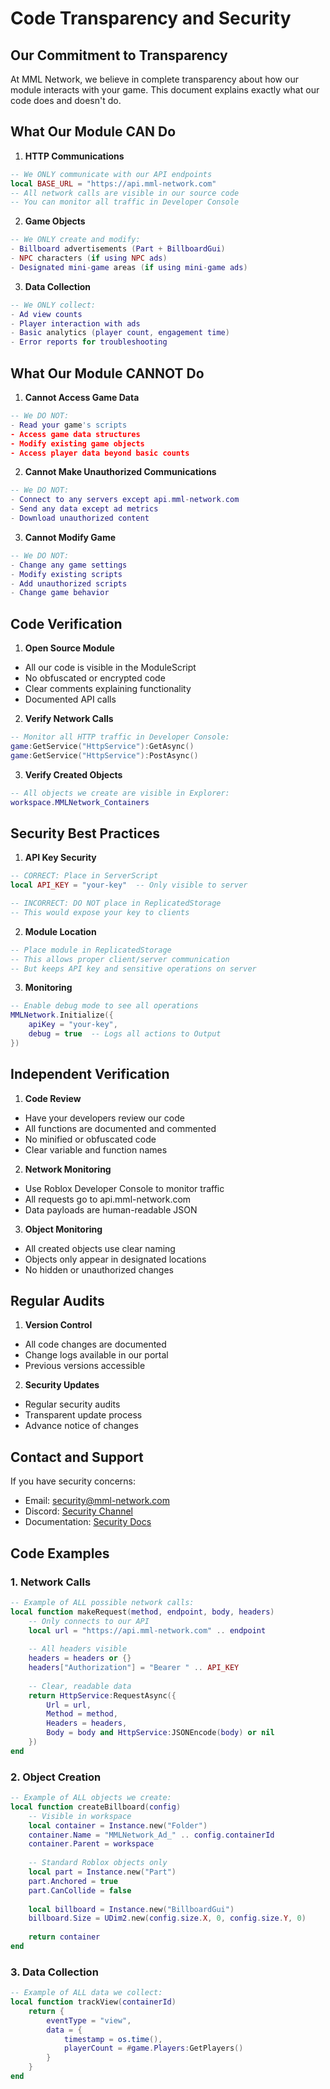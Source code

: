 # Code Transparency and Security

## Our Commitment to Transparency

At MML Network, we believe in complete transparency about how our module interacts with your game. This document explains exactly what our code does and doesn't do.

## What Our Module CAN Do

1. **HTTP Communications**
```lua
-- We ONLY communicate with our API endpoints
local BASE_URL = "https://api.mml-network.com"
-- All network calls are visible in our source code
-- You can monitor all traffic in Developer Console
```

2. **Game Objects**
```lua
-- We ONLY create and modify:
- Billboard advertisements (Part + BillboardGui)
- NPC characters (if using NPC ads)
- Designated mini-game areas (if using mini-game ads)
```

3. **Data Collection**
```lua
-- We ONLY collect:
- Ad view counts
- Player interaction with ads
- Basic analytics (player count, engagement time)
- Error reports for troubleshooting
```

## What Our Module CANNOT Do

1. **Cannot Access Game Data**
```lua
-- We DO NOT:
- Read your game's scripts
- Access game data structures
- Modify existing game objects
- Access player data beyond basic counts
```

2. **Cannot Make Unauthorized Communications**
```lua
-- We DO NOT:
- Connect to any servers except api.mml-network.com
- Send any data except ad metrics
- Download unauthorized content
```

3. **Cannot Modify Game**
```lua
-- We DO NOT:
- Change any game settings
- Modify existing scripts
- Add unauthorized scripts
- Change game behavior
```

## Code Verification

1. **Open Source Module**
- All our code is visible in the ModuleScript
- No obfuscated or encrypted code
- Clear comments explaining functionality
- Documented API calls

2. **Verify Network Calls**
```lua
-- Monitor all HTTP traffic in Developer Console:
game:GetService("HttpService"):GetAsync()
game:GetService("HttpService"):PostAsync()
```

3. **Verify Created Objects**
```lua
-- All objects we create are visible in Explorer:
workspace.MMLNetwork_Containers
```

## Security Best Practices

1. **API Key Security**
```lua
-- CORRECT: Place in ServerScript
local API_KEY = "your-key"  -- Only visible to server

-- INCORRECT: DO NOT place in ReplicatedStorage
-- This would expose your key to clients
```

2. **Module Location**
```lua
-- Place module in ReplicatedStorage
-- This allows proper client/server communication
-- But keeps API key and sensitive operations on server
```

3. **Monitoring**
```lua
-- Enable debug mode to see all operations
MMLNetwork.Initialize({
    apiKey = "your-key",
    debug = true  -- Logs all actions to Output
})
```

## Independent Verification

1. **Code Review**
- Have your developers review our code
- All functions are documented and commented
- No minified or obfuscated code
- Clear variable and function names

2. **Network Monitoring**
- Use Roblox Developer Console to monitor traffic
- All requests go to api.mml-network.com
- Data payloads are human-readable JSON

3. **Object Monitoring**
- All created objects use clear naming
- Objects only appear in designated locations
- No hidden or unauthorized changes

## Regular Audits

1. **Version Control**
- All code changes are documented
- Change logs available in our portal
- Previous versions accessible

2. **Security Updates**
- Regular security audits
- Transparent update process
- Advance notice of changes

## Contact and Support

If you have security concerns:
- Email: security@mml-network.com
- Discord: [Security Channel](https://discord.gg/mml-network)
- Documentation: [Security Docs](https://docs.mml-network.com/security)

## Code Examples

### 1. Network Calls
```lua
-- Example of ALL possible network calls:
local function makeRequest(method, endpoint, body, headers)
    -- Only connects to our API
    local url = "https://api.mml-network.com" .. endpoint
    
    -- All headers visible
    headers = headers or {}
    headers["Authorization"] = "Bearer " .. API_KEY
    
    -- Clear, readable data
    return HttpService:RequestAsync({
        Url = url,
        Method = method,
        Headers = headers,
        Body = body and HttpService:JSONEncode(body) or nil
    })
end
```

### 2. Object Creation
```lua
-- Example of ALL objects we create:
local function createBillboard(config)
    -- Visible in workspace
    local container = Instance.new("Folder")
    container.Name = "MMLNetwork_Ad_" .. config.containerId
    container.Parent = workspace
    
    -- Standard Roblox objects only
    local part = Instance.new("Part")
    part.Anchored = true
    part.CanCollide = false
    
    local billboard = Instance.new("BillboardGui")
    billboard.Size = UDim2.new(config.size.X, 0, config.size.Y, 0)
    
    return container
end
```

### 3. Data Collection
```lua
-- Example of ALL data we collect:
local function trackView(containerId)
    return {
        eventType = "view",
        data = {
            timestamp = os.time(),
            playerCount = #game.Players:GetPlayers()
        }
    }
end
``` 